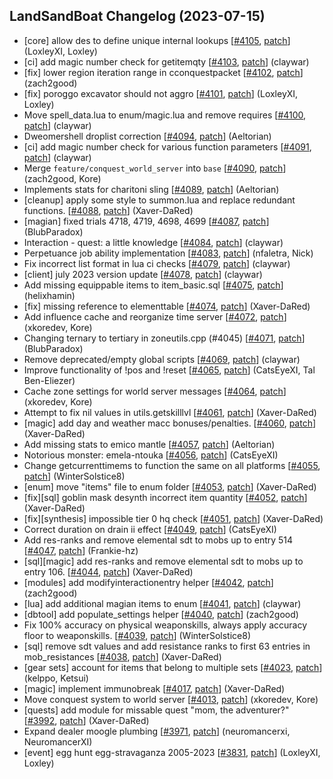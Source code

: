 ## LandSandBoat Changelog (2023-07-15)
- [core] allow des to define unique internal lookups [[#4105](https://github.com/LandSandBoat/server/pull/4105), [patch](https://github.com/LandSandBoat/server/pull/4105.patch)] (LoxleyXI, Loxley)
- [ci] add magic number check for getitemqty [[#4103](https://github.com/LandSandBoat/server/pull/4103), [patch](https://github.com/LandSandBoat/server/pull/4103.patch)] (claywar)
- [fix] lower region iteration range in cconquestpacket [[#4102](https://github.com/LandSandBoat/server/pull/4102), [patch](https://github.com/LandSandBoat/server/pull/4102.patch)] (zach2good)
- [fix] poroggo excavator should not aggro [[#4101](https://github.com/LandSandBoat/server/pull/4101), [patch](https://github.com/LandSandBoat/server/pull/4101.patch)] (LoxleyXI, Loxley)
- Move spell_data.lua to enum/magic.lua and remove requires [[#4100](https://github.com/LandSandBoat/server/pull/4100), [patch](https://github.com/LandSandBoat/server/pull/4100.patch)] (claywar)
- Dweomershell droplist correction [[#4094](https://github.com/LandSandBoat/server/pull/4094), [patch](https://github.com/LandSandBoat/server/pull/4094.patch)] (Aeltorian)
- [ci] add magic number check for various function parameters [[#4091](https://github.com/LandSandBoat/server/pull/4091), [patch](https://github.com/LandSandBoat/server/pull/4091.patch)] (claywar)
- Merge `feature/conquest_world_server` into `base` [[#4090](https://github.com/LandSandBoat/server/pull/4090), [patch](https://github.com/LandSandBoat/server/pull/4090.patch)] (zach2good, Kore)
- Implements stats for charitoni sling [[#4089](https://github.com/LandSandBoat/server/pull/4089), [patch](https://github.com/LandSandBoat/server/pull/4089.patch)] (Aeltorian)
- [cleanup] apply some style to summon.lua and replace redundant functions. [[#4088](https://github.com/LandSandBoat/server/pull/4088), [patch](https://github.com/LandSandBoat/server/pull/4088.patch)] (Xaver-DaRed)
- [magian] fixed trials 4718, 4719, 4698, 4699 [[#4087](https://github.com/LandSandBoat/server/pull/4087), [patch](https://github.com/LandSandBoat/server/pull/4087.patch)] (BlubParadox)
- Interaction - quest: a little knowledge [[#4084](https://github.com/LandSandBoat/server/pull/4084), [patch](https://github.com/LandSandBoat/server/pull/4084.patch)] (claywar)
- Perpetuance job ability implementation [[#4083](https://github.com/LandSandBoat/server/pull/4083), [patch](https://github.com/LandSandBoat/server/pull/4083.patch)] (nfaletra, Nick)
- Fix incorrect list format in lua ci checks [[#4079](https://github.com/LandSandBoat/server/pull/4079), [patch](https://github.com/LandSandBoat/server/pull/4079.patch)] (claywar)
- [client] july 2023 version update [[#4078](https://github.com/LandSandBoat/server/pull/4078), [patch](https://github.com/LandSandBoat/server/pull/4078.patch)] (claywar)
- Add missing equippable items to item_basic.sql [[#4075](https://github.com/LandSandBoat/server/pull/4075), [patch](https://github.com/LandSandBoat/server/pull/4075.patch)] (helixhamin)
- [fix] missing reference to elementtable [[#4074](https://github.com/LandSandBoat/server/pull/4074), [patch](https://github.com/LandSandBoat/server/pull/4074.patch)] (Xaver-DaRed)
- Add influence cache and reorganize time server [[#4072](https://github.com/LandSandBoat/server/pull/4072), [patch](https://github.com/LandSandBoat/server/pull/4072.patch)] (xkoredev, Kore)
- Changing ternary to tertiary in zoneutils.cpp (#4045) [[#4071](https://github.com/LandSandBoat/server/pull/4071), [patch](https://github.com/LandSandBoat/server/pull/4071.patch)] (BlubParadox)
- Remove deprecated/empty global scripts [[#4069](https://github.com/LandSandBoat/server/pull/4069), [patch](https://github.com/LandSandBoat/server/pull/4069.patch)] (claywar)
- Improve functionality of !pos and !reset [[#4065](https://github.com/LandSandBoat/server/pull/4065), [patch](https://github.com/LandSandBoat/server/pull/4065.patch)] (CatsEyeXI, Tal Ben-Eliezer)
- Cache zone settings for world server messages [[#4064](https://github.com/LandSandBoat/server/pull/4064), [patch](https://github.com/LandSandBoat/server/pull/4064.patch)] (xkoredev, Kore)
- Attempt to fix nil values in utils.getskilllvl [[#4061](https://github.com/LandSandBoat/server/pull/4061), [patch](https://github.com/LandSandBoat/server/pull/4061.patch)] (Xaver-DaRed)
- [magic] add day and weather macc bonuses/penalties. [[#4060](https://github.com/LandSandBoat/server/pull/4060), [patch](https://github.com/LandSandBoat/server/pull/4060.patch)] (Xaver-DaRed)
- Add missing stats to emico mantle [[#4057](https://github.com/LandSandBoat/server/pull/4057), [patch](https://github.com/LandSandBoat/server/pull/4057.patch)] (Aeltorian)
- Notorious monster: emela-ntouka [[#4056](https://github.com/LandSandBoat/server/pull/4056), [patch](https://github.com/LandSandBoat/server/pull/4056.patch)] (CatsEyeXI)
- Change getcurrenttimems to function the same on all platforms [[#4055](https://github.com/LandSandBoat/server/pull/4055), [patch](https://github.com/LandSandBoat/server/pull/4055.patch)] (WinterSolstice8)
- [enum] move "items" file to enum folder [[#4053](https://github.com/LandSandBoat/server/pull/4053), [patch](https://github.com/LandSandBoat/server/pull/4053.patch)] (Xaver-DaRed)
- [fix][sql] goblin mask desynth incorrect item quantity [[#4052](https://github.com/LandSandBoat/server/pull/4052), [patch](https://github.com/LandSandBoat/server/pull/4052.patch)] (Xaver-DaRed)
- [fix][synthesis] impossible tier 0 hq check [[#4051](https://github.com/LandSandBoat/server/pull/4051), [patch](https://github.com/LandSandBoat/server/pull/4051.patch)] (Xaver-DaRed)
- Correct duration on drain ii effect [[#4049](https://github.com/LandSandBoat/server/pull/4049), [patch](https://github.com/LandSandBoat/server/pull/4049.patch)] (CatsEyeXI)
- Add res-ranks and remove elemental sdt to mobs up to entry 514 [[#4047](https://github.com/LandSandBoat/server/pull/4047), [patch](https://github.com/LandSandBoat/server/pull/4047.patch)] (Frankie-hz)
- [sql][magic] add res-ranks and remove elemental sdt to mobs up to entry 106. [[#4044](https://github.com/LandSandBoat/server/pull/4044), [patch](https://github.com/LandSandBoat/server/pull/4044.patch)] (Xaver-DaRed)
- [modules] add modifyinteractionentry helper [[#4042](https://github.com/LandSandBoat/server/pull/4042), [patch](https://github.com/LandSandBoat/server/pull/4042.patch)] (zach2good)
- [lua] add additional magian items to enum [[#4041](https://github.com/LandSandBoat/server/pull/4041), [patch](https://github.com/LandSandBoat/server/pull/4041.patch)] (claywar)
- [dbtool] add populate_settings helper [[#4040](https://github.com/LandSandBoat/server/pull/4040), [patch](https://github.com/LandSandBoat/server/pull/4040.patch)] (zach2good)
- Fix 100% accuracy on physical weaponskills, always apply accuracy floor to weaponskills. [[#4039](https://github.com/LandSandBoat/server/pull/4039), [patch](https://github.com/LandSandBoat/server/pull/4039.patch)] (WinterSolstice8)
- [sql] remove sdt values and add resistance ranks to first 63 entries in mob_resistances [[#4038](https://github.com/LandSandBoat/server/pull/4038), [patch](https://github.com/LandSandBoat/server/pull/4038.patch)] (Xaver-DaRed)
- [gear sets] account for items that belong to multiple sets [[#4023](https://github.com/LandSandBoat/server/pull/4023), [patch](https://github.com/LandSandBoat/server/pull/4023.patch)] (kelppo, Ketsui)
- [magic] implement immunobreak [[#4017](https://github.com/LandSandBoat/server/pull/4017), [patch](https://github.com/LandSandBoat/server/pull/4017.patch)] (Xaver-DaRed)
- Move conquest system to world server [[#4013](https://github.com/LandSandBoat/server/pull/4013), [patch](https://github.com/LandSandBoat/server/pull/4013.patch)] (xkoredev, Kore)
- [quests] add module for missable quest "mom, the adventurer?" [[#3992](https://github.com/LandSandBoat/server/pull/3992), [patch](https://github.com/LandSandBoat/server/pull/3992.patch)] (Xaver-DaRed)
- Expand dealer moogle plumbing [[#3971](https://github.com/LandSandBoat/server/pull/3971), [patch](https://github.com/LandSandBoat/server/pull/3971.patch)] (neuromancerxi, NeuromancerXI)
- [event] egg hunt egg-stravaganza 2005-2023 [[#3831](https://github.com/LandSandBoat/server/pull/3831), [patch](https://github.com/LandSandBoat/server/pull/3831.patch)] (LoxleyXI, Loxley)
